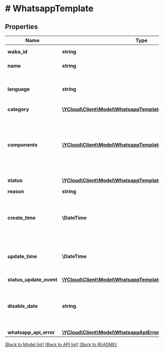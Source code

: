 # # WhatsappTemplate

## Properties

Name | Type | Description | Notes
------------ | ------------- | ------------- | -------------
**waba_id** | **string** | WhatsApp Business Account ID. |
**name** | **string** | Name of the template. |
**language** | **string** | Language code of the template. See [Supported Languages](https://developers.facebook.com/docs/whatsapp/api/messages/message-templates#supported-languages-) for all codes. |
**category** | [**\YCloud\Client\Model\WhatsappTemplateCategory**](WhatsappTemplateCategory.md) |  |
**components** | [**\YCloud\Client\Model\WhatsappTemplateComponent[]**](WhatsappTemplateComponent.md) | Template components. A template consists of &#x60;HEADER&#x60;, &#x60;BODY&#x60;, &#x60;FOOTER&#x60;, and &#x60;BUTTONS&#x60; components. &#x60;BODY&#x60; component is required, the other types are optional. |
**status** | [**\YCloud\Client\Model\WhatsappTemplateStatus**](WhatsappTemplateStatus.md) |  | [optional]
**reason** | **string** | The reason why the template is rejected. | [optional]
**create_time** | **\DateTime** | The time at which this object is created, formatted in [RFC 3339](https://datatracker.ietf.org/doc/html/rfc3339). e.g., &#x60;2022-06-01T12:00:00.000Z&#x60;. | [optional]
**update_time** | **\DateTime** | The time at which this object is updated, formatted in [RFC 3339](https://datatracker.ietf.org/doc/html/rfc3339). e.g., &#x60;2022-06-01T12:00:00.000Z&#x60;. | [optional]
**status_update_event** | [**\YCloud\Client\Model\WhatsappTemplateStatusUpdateEventEnum**](WhatsappTemplateStatusUpdateEventEnum.md) |  | [optional]
**disable_date** | **string** | The date at which the template will be disabled. When a WhatsApp template &#x60;FLAGGED&#x60; event is received, this field is set. | [optional]
**whatsapp_api_error** | [**\YCloud\Client\Model\WhatsappApiError**](WhatsappApiError.md) |  | [optional]

[[Back to Model list]](../../README.md#models) [[Back to API list]](../../README.md#endpoints) [[Back to README]](../../README.md)
